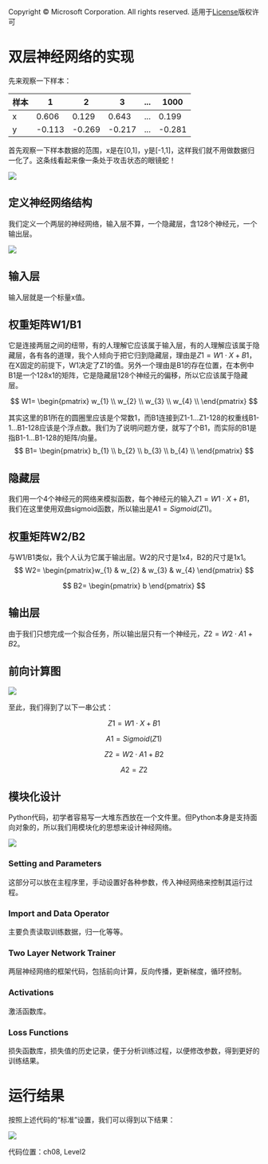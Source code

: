 Copyright © Microsoft Corporation. All rights reserved.
  适用于[License](https://github.com/Microsoft/ai-edu/blob/master/LICENSE.md)版权许可

# 双层神经网络的实现

先来观察一下样本：

|样本|1|2|3|...|1000|
|---|---|---|---|---|---|
|x|0.606|0.129|0.643|...|0.199|
|y|-0.113|-0.269|-0.217|...|-0.281|

首先观察一下样本数据的范围，x是在[0,1]，y是[-1,1]，这样我们就不用做数据归一化了。这条线看起来像一条处于攻击状态的眼镜蛇！

<img src=".\Images\8\Sample.png">

## 定义神经网络结构

我们定义一个两层的神经网络，输入层不算，一个隐藏层，含128个神经元，一个输出层。

<img src=".\Images\8\nn.png">

## 输入层

输入层就是一个标量x值。

## 权重矩阵W1/B1

它是连接两层之间的纽带，有的人理解它应该属于输入层，有的人理解应该属于隐藏层，各有各的道理，我个人倾向于把它归到隐藏层，理由是$Z1=W1 \cdot X+B1$，在X固定的前提下，W1决定了Z1的值。另外一个理由是B1的存在位置，在本例中B1是一个128x1的矩阵，它是隐藏层128个神经元的偏移，所以它应该属于隐藏层。

$$
W1=
\begin{pmatrix}
w_{1} \\
w_{2} \\
w_{3} \\
w_{4} \\
\end{pmatrix}
$$

其实这里的B1所在的圆圈里应该是个常数1，而B1连接到Z1-1...Z1-128的权重线B1-1...B1-128应该是个浮点数。我们为了说明问题方便，就写了个B1，而实际的B1是指B1-1...B1-128的矩阵/向量。
$$
B1=
\begin{pmatrix}
b_{1} \\
b_{2} \\
b_{3} \\
b_{4} \\
\end{pmatrix}
$$


## 隐藏层

我们用一个4个神经元的网络来模拟函数，每个神经元的输入$Z1 = W1 \cdot X + B1$，我们在这里使用双曲sigmoid函数，所以输出是$A1 = Sigmoid(Z1)$。

## 权重矩阵W2/B2

与W1/B1类似，我个人认为它属于输出层。W2的尺寸是1x4，B2的尺寸是1x1。
$$
W2=
\begin{pmatrix}w_{1} & w_{2} & w_{3} & w_{4} \end{pmatrix}
$$

$$
B2=
\begin{pmatrix}
b
\end{pmatrix}
$$

## 输出层

由于我们只想完成一个拟合任务，所以输出层只有一个神经元，$Z2=W2 \cdot A1+B2$。


## 前向计算图

<img src=".\Images\8\fc.png">

至此，我们得到了以下一串公式：

$$Z1=W1 \cdot X+B1$$

$$A1=Sigmoid(Z1)$$

$$Z2=W2 \cdot A1+B2$$

$$A2=Z2 \tag{这一步可以省略}$$


## 模块化设计

Python代码，初学者容易写一大堆东西放在一个文件里。但Python本身是支持面向对象的，所以我们用模块化的思想来设计神经网络。

<img src=".\Images\8\NNModule.png">

### Setting and Parameters

这部分可以放在主程序里，手动设置好各种参数，传入神经网络来控制其运行过程。

### Import and Data Operator

主要负责读取训练数据，归一化等等。

### Two Layer Network Trainer

两层神经网络的框架代码，包括前向计算，反向传播，更新梯度，循环控制。

### Activations

激活函数库。

### Loss Functions

损失函数库，损失值的历史记录，便于分析训练过程，以便修改参数，得到更好的训练结果。

# 运行结果

按照上述代码的“标准”设置，我们可以得到以下结果：

<img src=".\Images\8\xavier_result.png"> 

代码位置：ch08, Level2
